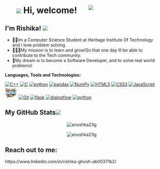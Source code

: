 <h1 align="center"><img src="https://emojis.slackmojis.com/emojis/images/1588315024/8823/hyperkitty.gif?1588315024" width="30" /> Hi, welcome! 
<img align='right' src="https://media.giphy.com/media/ieyl9zmCjO4b4t6qoY/giphy.gif" width="230">
<h2> I'm Rishika! <img src="https://media.giphy.com/media/mGcNjsfWAjY5AEZNw6/giphy.gif" width="50"></h2>
 
- 👩‍🎓Im a Computer Science Student at Heritage Institute Of Technology and I love problem solving.
- 🏃🏻‍♀️My mission is to learn and grow!So that one day Ill be able to contribute to the Tech community.
- 🏁My dream is to become a Software Developer, and to solve real world problems!</p>
 
 **Languages, Tools and Technologies:**
 
 
 <a href="https://isocpp.org/" title="C++"><img src="https://github.com/get-icon/geticon/raw/master/icons/c-plusplus.svg" alt="C++" width="40px" height="40px"></a>
 <a href="https://en.wikipedia.org/wiki/C_(programming_language)" title="C"><img src="https://github.com/get-icon/geticon/raw/master/icons/c.svg" alt="C" width="40px"  height="40px"></a>
 <a href="https://python.org/" title="python"><img src="https://github.com/get-icon/geticon/raw/master/icons/python.svg" alt="python" width="40px" height="40px"></a>
 <a href="https://pandas.pydata.org/" title="pandas"><img src="https://github.com/get-icon/geticon/raw/master/icons/pandas-icon.svg" alt="pandas" width="40px" height="40px"></a>
 <a href="https://numpy.org/" title="NumPy"><img src="https://github.com/get-icon/geticon/raw/master/icons/numpy-icon.svg" alt="NumPy" width="40px" height="40px"></a>
 <a href="https://www.w3.org/TR/html5/" title="HTML5"><img src="https://github.com/get-icon/geticon/raw/master/icons/html-5.svg" alt="HTML5" width="40px" height="40px"></a>
 <a href="https://www.w3.org/TR/CSS/" title="CSS3"><img src="https://github.com/get-icon/geticon/raw/master/icons/css-3.svg" alt="CSS3" width="40px" height="40px"></a>
 <a href="https://developer.mozilla.org/en-US/docs/Web/JavaScript" title="JavaScript"><img src="https://github.com/get-icon/geticon/raw/master/icons/javascript.svg"  alt="JavaScript" width="40px" height="40px"></a>
 <code><img height="40" src="https://raw.githubusercontent.com/github/explore/80688e429a7d4ef2fca1e82350fe8e3517d3494d/topics/phaser/phaser.png"></code>
 <a href="https://git-scm.com/" title="Git"><img src="https://github.com/get-icon/geticon/raw/master/icons/git-icon.svg" alt="Git" width="40px" height="40px"></a>
 <a href="https://flask.org/" title="python"><img src="https://github.com/get-icon/geticon/raw/master/icons/flask.svg" alt="flask" width="40px" height="40px"></a>
 <a href="https://dialogflow.org/" title="python"><img src="https://github.com/get-icon/geticon/raw/master/icons/dialogflow.svg" alt="dialogflow" width="40px" height="40px"></a>
 <a href="https://heroku.org/" title="heroku"><img src="https://github.com/get-icon/geticon/raw/master/icons/heroku.svg" alt="python" width="40px" height="40px"></a>

 
 
 <h2>My GitHub Stats<img src="https://media.giphy.com/media/VgCDAzcKvsR6OM0uWg/giphy.gif" width="50"> </h2>




<p align="center"> <img align="center" src="https://github-readme-stats.vercel.app/api?username=RishikaGhosh&show_icons=true&theme=radical" alt="anushka23g" /></p>

<p align="center"><img align="center" src="https://github-readme-streak-stats.herokuapp.com/?user=RishikaGhosh&show_icons=true&theme=tokyonight_duo" alt="anushka23g" /></p>

<h2> Reach out to me: </h2>
https://www.linkedin.com/in/rishika-ghosh-ab00371b2/
